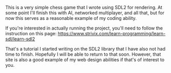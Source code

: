 This is a very simple chess game that I wrote using SDL2 for rendering. At some point I'll finish this with AI, networked multiplayer, and all that, but for now this serves as a reasonable example of my coding ability.

If you're interested in actually running the project, you'll need to follow the instruction on this page: https://www.strivix.com/learn-programming/learn-sdl/learn-sdl2

That's a tutorial I started writing on the SDL2 library that I have also not had time to finish. Hopefully I will be able to return to that soon. However, that site is also a good example of my web design abilities if that's of interest to you.
